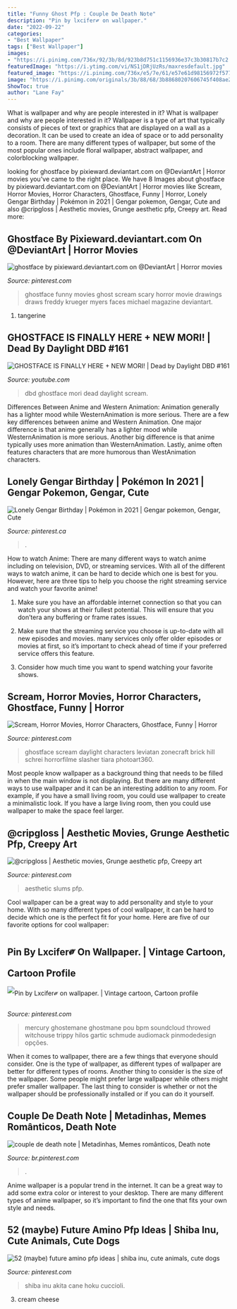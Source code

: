 ```yaml
---
title: "Funny Ghost Pfp : Couple De Death Note"
description: "Pin by lxcifer༗ on wallpaper."
date: "2022-09-22"
categories:
- "Best Wallpaper"
tags: ["Best Wallpaper"]
images:
- "https://i.pinimg.com/736x/92/3b/8d/923b8d751c1156936e37c3b30817b7c2.jpg"
featuredImage: "https://i.ytimg.com/vi/NS1jDRjUzRs/maxresdefault.jpg"
featured_image: "https://i.pinimg.com/736x/e5/7e/61/e57e61d98156972f5773f7853814b0a1.jpg"
image: "https://i.pinimg.com/originals/3b/88/68/3b88680207606745f408ae28c1e01b3a.jpg"
ShowToc: true
author: "Lane Fay"
---
```



What is wallpaper and why are people interested in it?
What is wallpaper and why are people interested in it?
Wallpaper is a type of art that typically consists of pieces of text or graphics that are displayed on a wall as a decoration. It can be used to create an idea of space or to add personality to a room. There are many different types of wallpaper, but some of the most popular ones include floral wallpaper, abstract wallpaper, and colorblocking wallpaper.

	

		
looking for ghostface by pixieward.deviantart.com on @DeviantArt | Horror movies you've came to the right place. We have 8 Images about ghostface by pixieward.deviantart.com on @DeviantArt | Horror movies like Scream, Horror Movies, Horror Characters, Ghostface, Funny | Horror, Lonely Gengar Birthday | Pokémon in 2021 | Gengar pokemon, Gengar, Cute and also @cripgloss | Aesthetic movies, Grunge aesthetic pfp, Creepy art. Read more:
		
    
## Ghostface By Pixieward.deviantart.com On @DeviantArt | Horror Movies

<img loading=lazy src="https://i.pinimg.com/736x/b8/03/b6/b803b6bc573b38ead72df7fecf222292.jpg" onerror="this.onerror=null;this.src='https://tse3.mm.bing.net/th?id=OIP.44YwBZF_MVabHgC2yZjvXgHaJh&amp;pid=15.1';" alt="ghostface by pixieward.deviantart.com on @DeviantArt | Horror movies">

_Source: pinterest.com_

>ghostface funny movies ghost scream scary horror movie drawings draws freddy krueger myers faces michael magazine deviantart. 

	

1. tangerine 

    
## GHOSTFACE IS FINALLY HERE + NEW MORI! | Dead By Daylight DBD #161

<img loading=lazy src="https://i.ytimg.com/vi/NS1jDRjUzRs/maxresdefault.jpg" onerror="this.onerror=null;this.src='https://tse2.mm.bing.net/th?id=OIP.aKYSY3aaPz0oSzqCbwDwygHaEK&amp;pid=15.1';" alt="GHOSTFACE IS FINALLY HERE + NEW MORI! | Dead by Daylight DBD #161">

_Source: youtube.com_

>dbd ghostface mori dead daylight scream. 

	

Differences Between Anime and Western Animation: Animation generally has a lighter mood while WesternAnimation is more serious.
There are a few key differences between anime and Western Animation. One major difference is that anime generally has a lighter mood while WesternAnimation is more serious. Another big difference is that anime typically uses more animation than WesternAnimation. Lastly, anime often features characters that are more humorous than WestAnimation characters.

    
## Lonely Gengar Birthday | Pokémon In 2021 | Gengar Pokemon, Gengar, Cute

<img loading=lazy src="https://i.pinimg.com/736x/c9/d0/a7/c9d0a75ca10e6f7a05cee9ba0fe06dd6.jpg" onerror="this.onerror=null;this.src='https://tse4.mm.bing.net/th?id=OIP.IO4QXYm9OjEy8MVAucOgqQHaI5&amp;pid=15.1';" alt="Lonely Gengar Birthday | Pokémon in 2021 | Gengar pokemon, Gengar, Cute">

_Source: pinterest.ca_

>. 

	

How to watch Anime: There are many different ways to watch anime including on television, DVD, or streaming services.
With all of the different ways to watch anime, it can be hard to decide which one is best for you. However, here are three tips to help you choose the right streaming service and watch your favorite anime!
1. Make sure you have an affordable internet connection so that you can watch your shows at their fullest potential. This will ensure that you don’tera any buffering or frame rates issues.

2. Make sure that the streaming service you choose is up-to-date with all new episodes and movies. many services only offer older episodes or movies at first, so it’s important to check ahead of time if your preferred service offers this feature.

3. Consider how much time you want to spend watching your favorite shows.

    
## Scream, Horror Movies, Horror Characters, Ghostface, Funny | Horror

<img loading=lazy src="https://i.pinimg.com/originals/7f/7a/dc/7f7adc49f55b78cec2aa6cffeace36b5.jpg" onerror="this.onerror=null;this.src='https://tse4.mm.bing.net/th?id=OIP.q4PtrM1ZEjky8TXyxWdcFwHaE0&amp;pid=15.1';" alt="Scream, Horror Movies, Horror Characters, Ghostface, Funny | Horror">

_Source: pinterest.com_

>ghostface scream daylight characters leviatan zonecraft brick hill schrei horrorfilme slasher tiara photoart360. 

	

Most people know wallpaper as a background thing that needs to be filled in when the main window is not displaying. But there are many different ways to use wallpaper and it can be an interesting addition to any room. For example, if you have a small living room, you could use wallpaper to create a minimalistic look. If you have a large living room, then you could use wallpaper to make the space feel larger.

    
## @cripgloss | Aesthetic Movies, Grunge Aesthetic Pfp, Creepy Art

<img loading=lazy src="https://i.pinimg.com/736x/92/3b/8d/923b8d751c1156936e37c3b30817b7c2.jpg" onerror="this.onerror=null;this.src='https://tse4.mm.bing.net/th?id=OIP.G9ObODs2xP9IT7SSxcOiAAHaFS&amp;pid=15.1';" alt="@cripgloss | Aesthetic movies, Grunge aesthetic pfp, Creepy art">

_Source: pinterest.com_

>aesthetic slums pfp. 

	

Cool wallpaper can be a great way to add personality and style to your home. With so many different types of cool wallpaper, it can be hard to decide which one is the perfect fit for your home. Here are five of our favorite options for cool wallpaper: 

    
## Pin By Lxcifer༗ On Wallpaper. | Vintage Cartoon, Cartoon Profile

<img loading=lazy src="https://i.pinimg.com/736x/e5/7e/61/e57e61d98156972f5773f7853814b0a1.jpg" onerror="this.onerror=null;this.src='https://tse4.mm.bing.net/th?id=OIP.pXcQsucIyvfj85r49ERIfwHaHa&amp;pid=15.1';" alt="Pin by Lxcifer༗ on wallpaper. | Vintage cartoon, Cartoon profile">

_Source: pinterest.com_

>mercury ghostemane ghostmane pou bpm soundcloud throwed witchouse trippy hilos gartic schmude audiomack pinmodedesign opções. 

	

When it comes to wallpaper, there are a few things that everyone should consider. One is the type of wallpaper, as different types of wallpaper are better for different types of rooms. Another thing to consider is the size of the wallpaper. Some people might prefer large wallpaper while others might prefer smaller wallpaper. The last thing to consider is whether or not the wallpaper should be professionally installed or if you can do it yourself.

    
## Couple De Death Note | Metadinhas, Memes Românticos, Death Note

<img loading=lazy src="https://i.pinimg.com/originals/3b/88/68/3b88680207606745f408ae28c1e01b3a.jpg" onerror="this.onerror=null;this.src='https://tse4.mm.bing.net/th?id=OIP.dYTJExl_MwefKI-VrFr6RQHaHa&amp;pid=15.1';" alt="couple de death note | Metadinhas, Memes românticos, Death note">

_Source: br.pinterest.com_

>. 

	

Anime wallpaper is a popular trend in the internet. It can be a great way to add some extra color or interest to your desktop. There are many different types of anime wallpaper, so it’s important to find the one that fits your own style and needs.

    
## 52 (maybe) Future Amino Pfp Ideas | Shiba Inu, Cute Animals, Cute Dogs

<img loading=lazy src="https://i.pinimg.com/474x/3d/a8/73/3da873b28c9381002da18303b51afaae.jpg" onerror="this.onerror=null;this.src='https://tse3.mm.bing.net/th?id=OIP.3P_ynTTu6Ti4Qkg_PKu90AAAAA&amp;pid=15.1';" alt="52 (maybe) future amino pfp ideas | shiba inu, cute animals, cute dogs">

_Source: pinterest.com_

>shiba inu akita cane hoku cuccioli. 

	

3. cream cheese 

